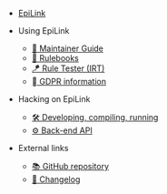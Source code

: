 - [EpiLink](EpiLink.md)

- Using EpiLink

    - [📖 Maintainer Guide](MaintainerGuide.md)
    - [🎯 Rulebooks](Rulebooks.md)
    - [🪁 Rule Tester (IRT)](IRT.md)
    - [‍⚖ GDPR information](GDPR.md)

- Hacking on EpiLink

    - [🛠 Developing, compiling, running](Developing.md)
    - [⚙ Back-end API](Api.md)
    
- External links

    - [📚 GitHub repository](https://github.com/EpiLink/EpiLink)
    - [🚀 Changelog](https://github.com/EpiLink/EpiLink/tree/dev/CHANGELOG.md)